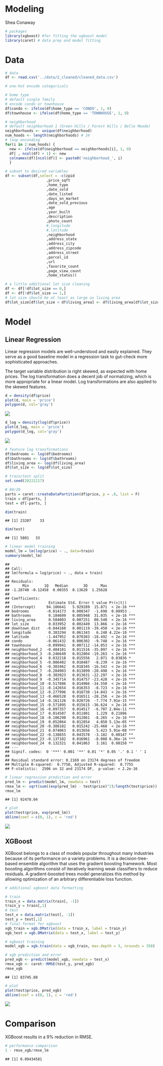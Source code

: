 Modeling
================
Shea Conaway

``` r
# packages
library(xgboost) #for fitting the xgboost model
library(caret) # data prep and model fitting
```

# Data

``` r
# data
df <- read.csv('../data/2_cleaned/cleaned_data.csv')
```

``` r
# one-hot encode categoricals

# home type
# default single family
# encode condo or townhouse
df$condo <- ifelse(df$home_type == 'CONDO', 1, 0)
df$townhouse <- ifelse(df$home_type == 'TOWNHOUSE', 1, 0)

# neighborhood
# default neighborhood 1 (Green Hills / Forest Hills / Belle Meade)
neighborhoods <- unique(df$neighborhood)
num_hoods <- length(neighborhoods) # 24
# loop enconding
for(i in 2:num_hoods) {
  new <- ifelse(df$neighborhood == neighborhoods[i], 1, 0)
  df[ , ncol(df) + 1] <- new
  colnames(df)[ncol(df)] <- paste0('neighborhood_', i) 
  }
```

``` r
# subset to desired variables
df <- subset(df,select = -c(zpid
                   ,price_sqft
                   ,home_type
                   ,date_sold
                   ,date_listed
                   ,days_on_market
                   ,date_sold_previous
                   ,age
                   ,year_built
                   ,description
                   ,photo_count
                   #,longitude
                   #,latitude
                   ,neighborhood
                   ,address_state
                   ,address_city
                   ,address_zipcode
                   ,address_street
                   ,parcel_id
                   ,url
                   ,favorite_count
                   ,page_view_count
                   ,home_status))
```

``` r
# a little additional lot size cleaning
df <- df[!df$lot_size == 0,]
df <- df[!df$lot_size == 1,]
# lot size should be at least as large as living area
df$lot_size[df$lot_size < df$living_area] <- df$living_area[df$lot_size < df$living_area]
```

# Model

## Linear Regression

Linear regression models are well-understood and easily explained. They
serve as a good baseline model in a regression task to gut-check more
sophisticated approaches.

The target variable distribution is right skewed, as expected with home
prices. The log transformation does a decent job of normalizing, which
is more appropriate for a linear model. Log transformations are also
applied to the skewed features.

``` r
d = density(df$price)
plot(d, main = 'price')
polygon(d, col='gray')
```

![](modeling_files/figure-gfm/unnamed-chunk-6-1.png)<!-- -->

``` r
d_log = density(log(df$price))
plot(d_log, main = 'price')
polygon(d_log, col='gray')
```

![](modeling_files/figure-gfm/unnamed-chunk-6-2.png)<!-- -->

``` r
# feature log transformations
df$bedrooms <- log(df$bedrooms)
df$bathrooms <- log(df$bathrooms)
df$living_area <- log(df$living_area)
df$lot_size <- log(df$lot_size)
```

``` r
# train/test split
set.seed(20221217)

# 80/20
parts = caret::createDataPartition(df$price, p = .8, list = F)
train = df[parts, ]
test = df[-parts, ]

dim(train)
```

    ## [1] 23207    33

``` r
dim(test)
```

    ## [1] 5801   33

``` r
# linear model training
model_lm = lm(log(price) ~ ., data=train)
summary(model_lm)
```

    ## 
    ## Call:
    ## lm(formula = log(price) ~ ., data = train)
    ## 
    ## Residuals:
    ##      Min       1Q   Median       3Q      Max 
    ## -1.28740 -0.12458  0.00355  0.13620  1.25628 
    ## 
    ## Coefficients:
    ##                  Estimate Std. Error t value Pr(>|t|)    
    ## (Intercept)     94.106641   5.929289  15.871  < 2e-16 ***
    ## bedrooms        -0.014173   0.008347  -1.698  0.08953 .  
    ## bathrooms        0.184609   0.005948  31.035  < 2e-16 ***
    ## living_area      0.584003   0.007251  80.540  < 2e-16 ***
    ## lot_size         0.033952   0.002449  13.866  < 2e-16 ***
    ## downtown_dist   -0.044160   0.001119 -39.450  < 2e-16 ***
    ## longitude        0.383294   0.061343   6.248 4.22e-10 ***
    ## latitude        -1.447952   0.078303 -18.492  < 2e-16 ***
    ## condo           -0.061432   0.006302  -9.748  < 2e-16 ***
    ## townhouse       -0.099941   0.007112 -14.053  < 2e-16 ***
    ## neighborhood_2  -0.404181   0.011516 -35.097  < 2e-16 ***
    ## neighborhood_3  -0.246649   0.012804 -19.263  < 2e-16 ***
    ## neighborhood_4   0.032218   0.015556   2.071  0.03836 *  
    ## neighborhood_5  -0.086402   0.010487  -8.239  < 2e-16 ***
    ## neighborhood_6  -0.303462   0.018345 -16.542  < 2e-16 ***
    ## neighborhood_7  -0.284903   0.013899 -20.498  < 2e-16 ***
    ## neighborhood_8  -0.303923   0.013631 -22.297  < 2e-16 ***
    ## neighborhood_9  -0.345714   0.014757 -23.428  < 2e-16 ***
    ## neighborhood_10 -0.517086   0.014966 -34.550  < 2e-16 ***
    ## neighborhood_11 -0.142654   0.016353  -8.723  < 2e-16 ***
    ## neighborhood_12 -0.277996   0.018730 -14.843  < 2e-16 ***
    ## neighborhood_13 -0.466528   0.016511 -28.256  < 2e-16 ***
    ## neighborhood_14 -0.161126   0.020726  -7.774 7.91e-15 ***
    ## neighborhood_15 -0.571895   0.015615 -36.624  < 2e-16 ***
    ## neighborhood_16 -0.097357   0.014517  -6.707 2.04e-11 ***
    ## neighborhood_17  0.014507   0.011801   1.229  0.21896    
    ## neighborhood_18 -0.106298   0.012861  -8.265  < 2e-16 ***
    ## neighborhood_19  0.052064   0.012854   4.050 5.13e-05 ***
    ## neighborhood_20 -0.388182   0.015242 -25.468  < 2e-16 ***
    ## neighborhood_21  0.074063   0.013656   5.423 5.91e-08 ***
    ## neighborhood_22 -0.138655   0.043578  -3.182  0.00147 ** 
    ## neighborhood_23 -0.137182   0.016961  -8.088 6.36e-16 ***
    ## neighborhood_24  0.132321   0.041863   3.161  0.00158 ** 
    ## ---
    ## Signif. codes:  0 '***' 0.001 '**' 0.01 '*' 0.05 '.' 0.1 ' ' 1
    ## 
    ## Residual standard error: 0.2169 on 23174 degrees of freedom
    ## Multiple R-squared:  0.7758, Adjusted R-squared:  0.7755 
    ## F-statistic:  2506 on 32 and 23174 DF,  p-value: < 2.2e-16

``` r
# linear regression prediction and error
pred_lm <- predict(model_lm, newdata = test)
rmse_lm <- sqrt(sum((exp(pred_lm) - test$price)^2)/length(test$price))
rmse_lm
```

    ## [1] 92470.04

``` r
# plot
plot(test$price, exp(pred_lm))
abline(coef = c(0, 1), c = 'red')
```

![](modeling_files/figure-gfm/unnamed-chunk-11-1.png)<!-- -->

## XGBoost

XGBoost belongs to a class of models popular throughout many industries
because of its performance on a variety problems. It is a
decision-tree-based ensemble algorithm that uses the gradient boosting
framework. Most boosting algorithms consist of iteratively learning weak
classifiers to reduce residuals. A gradient-boosted trees model
generalizes this method by allowing optimization of an arbitrary
differentiable loss function.

``` r
# additional xgboost data formatting

# train
train_x = data.matrix(train[, -1])
train_y = train[,1]
# test
test_x = data.matrix(test[, -1])
test_y = test[,1]
# final format for xgboost
xgb_train = xgb.DMatrix(data = train_x, label = train_y)
xgb_test = xgb.DMatrix(data = test_x, label = test_y)
```

``` r
# xgboost training
model_xgb = xgb.train(data = xgb_train, max.depth = 3, nrounds = 350)
```

``` r
# xgb prediction and error
pred_xgb <- predict(model_xgb, newdata = test_x)
rmse_xgb <- caret::RMSE(test_y, pred_xgb)
rmse_xgb
```

    ## [1] 83745.88

``` r
# plot
plot(test$price, pred_xgb)
abline(coef = c(0, 1), c = 'red')
```

![](modeling_files/figure-gfm/unnamed-chunk-15-1.png)<!-- -->

# Comparison

XGBoost results in a 9% reduction in RMSE.

``` r
# performance comparison
1 - rmse_xgb/rmse_lm
```

    ## [1] 0.09434581
